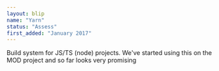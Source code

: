 ```yaml
---
layout: blip
name: "Yarn"
status: "Assess"
first_added: "January 2017"
---
```

Build system for JS/TS (node) projects. We've started using this on the MOD project and so far looks very promising